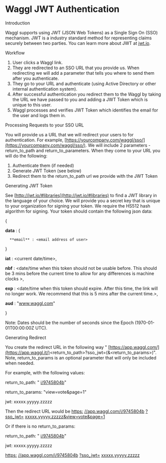 
# Waggl JWT Authentication

Introduction

Waggl supports using JWT (JSON Web Tokens) as a Single Sign On (SSO) mechanism.  JWT is a industry standard method for representing claims securely between two parties.  You can learn more about JWT at [jwt.io](http://jwt.io/).

Workflow

1. User clicks a Waggl link.
2. They are redirected to an SSO URL that you provide us.  When redirecting we will add a parameter that tells you where to send them after you authenticate.
3. They go to your URL and authenticate (using Active Directory or other internal authentication system).
4. After successful authentication you redirect them to the Waggl by taking the URL we have passed to you and adding a JWT Token which is unique to this user.
5. Waggl processes and verifies JWT Token which identifies the email for the user and logs them in.

Processing Requests to your SSO URL

You will provide us a URL that we will redirect your users to for authentication.  For example, [https://yourcompany.com/waggl/sso/](https://yourcompany.com/waggl/sso/).  We will include 2 parameters - return\_to\_path and return\_to\_parameters.  When they come to your URL you will do the following:

1. Authenticate them (if needed)
2. Generate JWT Token (see below)
3. Redirect them to the return\_to\_path url we provide with the JWT Token

Generating JWT Token

See [http://jwt.io/#libraries](http://jwt.io/#libraries) to find a JWT library in the language of your choice.  We will provide you a secret key that is unique to your organization for signing your token.  We require the HS512 hash algorithm for signing. Your token should contain the following json data:

{

  **data** : {

      **email** : <email address of user>

  }

  **iat** : <current date/time>,

  **nbf** : <date/time when this token should not be usable before.  This should be 3 mins before the current time to allow for any differences is machine clocks >,

  **exp** : <date/time when this token should expire.  After this time, the link will no longer work. We recommend that this is 5 mins after the current time.>,

  **aud** : "www.waggl.com"

}

Note: Dates should be the number of seconds since the Epoch (1970-01-01T00:00:00Z UTC).

Generating Redirect

You create the redirect URL in the following way " [https://app.waggl.com/](https://app.waggl.it/)<return\_to\_path>?sso\_jwt=<jwt>(&<return\_to\_params>)".  Note, return\_to\_params is an optional parameter that will only be included when needed.

For example, with the following values:

return\_to\_path: " [i/9745804b](https://app.waggl.it/i/9745804b)"

return\_to\_params: "view=vote&page=1"

jwt: xxxxx.yyyyy.zzzzz

Then the redirect URL would be [https:](https://app.waggl.com/i/9745804b?sso_jwt=xxxxx.yyyyy.zzzzz&view=vote&page=1) [//app.waggl.com/i/9745804b](https://app.waggl.com/i/9745804b?sso_jwt=xxxxx.yyyyy.zzzzz&view=vote&page=1) [?sso\_jwt=](https://app.waggl.com/i/9745804b?sso_jwt=xxxxx.yyyyy.zzzzz&view=vote&page=1) [xxxxx.yyyyy.zzzzz&view=vote&page=1](https://app.waggl.com/i/9745804b?sso_jwt=xxxxx.yyyyy.zzzzz&view=vote&page=1)

Or if there is no return\_to\_params:

return\_to\_path: " [i/9745804b](https://app.waggl.it/i/9745804b)"

jwt: xxxxx.yyyyy.zzzzz

[https:](https://app.waggl.it/i/9745804b?sso_jwt=xxxxx.yyyyy.zzzzz&view=vote) [//app.waggl.com/i/9745804b](https://app.waggl.it/i/9745804b?sso_jwt=xxxxx.yyyyy.zzzzz&view=vote) [?sso\_jwt=](https://app.waggl.it/i/9745804b?sso_jwt=xxxxx.yyyyy.zzzzz&view=vote) [xxxxx.yyyyy.zzzzz](https://app.waggl.it/i/9745804b?sso_jwt=xxxxx.yyyyy.zzzzz&view=vote)
